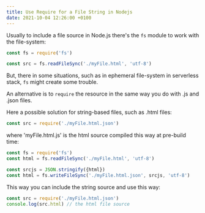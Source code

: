 ```yaml
---
title: Use Require for a File String in Nodejs
date: 2021-10-04 12:26:00 +0100
---
```




Usually to include a file source in Node.js there's the `fs` module to work with the file-system:

```js
const fs = require('fs')

const src = fs.readFileSync('./myFile.html', 'utf-8')
```

But, there in some situations, such as in ephemeral file-system in serverless stack, `fs` might create some trouble.

An alternative is to `require` the resource in the same way you do with .js and .json files.

Here a possible solution for string-based files, such as .html files:

```js
const src = require('./myFile.html.json')
```

where 'myFile.html.js' is the html source compiled this way at pre-build time:

```js
const fs = require('fs')
const html = fs.readFileSync('./myFile.html', 'utf-8')

const srcjs = JSON.stringify({html})
const html = fs.writeFileSync('./myFile.html.json', srcjs, 'utf-8')
```

This way you can include the string source and use this way:

```js
const src = require('./myFile.html.json')
console.log(src.html) // the html file source
```



